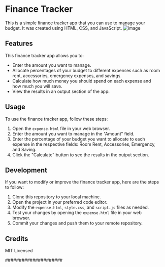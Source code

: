 # Finance Tracker

This is a simple finance tracker app that you can use to manage your budget. It was created using HTML, CSS, and JavaScript.
![image](https://github.com/ValenLucrate/Finance-Tracker/assets/130077739/dc00d334-d927-46b6-926a-e2296654dd14)


## Features

This finance tracker app allows you to:

- Enter the amount you want to manage.
- Allocate percentages of your budget to different expenses such as room rent, accessories, emergency expenses, and savings.
- Calculate how much money you should spend on each expense and how much you will save.
- View the results in an output section of the app.

## Usage

To use the finance tracker app, follow these steps:

1. Open the `expense.html` file in your web browser.
2. Enter the amount you want to manage in the "Amount" field.
3. Enter the percentage of your budget you want to allocate to each expense in the respective fields: Room Rent, Accessories, Emergency, and Saving.
4. Click the "Calculate" button to see the results in the output section.

## Development

If you want to modify or improve the finance tracker app, here are the steps to follow:

1. Clone this repository to your local machine.
2. Open the project in your preferred code editor.
3. Modify the `expense.html`, `style.css`, and `script.js` files as needed.
4. Test your changes by opening the `expense.html` file in your web browser.
5. Commit your changes and push them to your remote repository.

## Credits
MIT Licensed

#####################
